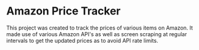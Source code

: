 # Amazon Price Tracker
This project was created to track the prices of various items on Amazon. It made use of various Amazon API's as well as screen scraping at regular intervals to get the updated prices as to avoid API rate limits.
